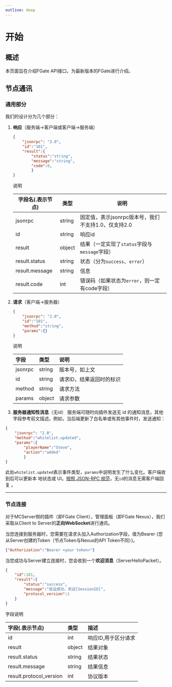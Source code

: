 ```yaml
---
outline: deep
---
```


# 开始

## 概述

本页面旨在介绍FGate API接口，为最新版本的FGate进行介绍。

## 节点通讯

### 通用部分

我们的设计分为几个部分：

1. **响应**（服务端->客户端或客户端->服务端）

    ```json
    {
        "jsonrpc": "2.0",
        "id":"101", 
        "result":{
            "status":"string",
            "message":"string",
            "code":0,
            }
    }
    ```

    说明

    | 字段名(.表示节点) | 类型 | 说明 |
    | ------ | ---- | ---- |
    | jsonrpc | string | 固定值，表示jsonrpc版本号，我们不支持1.0，仅支持2.0 |
    | id | string | 响应id |
    | result | object | 结果（一定实现了`status`字段与`message`字段） |
    | result.status | string | 状态（分为`success`、`error`） |
    | result.message | string | 信息 |
    | result.code | int | 错误码（如果状态为`error`，则一定有code字段） |

2. **请求**（客户端->服务器）

    ```json
    {   
        "jsonrpc": "2.0",
        "id":"101", 
        "method":"string", 
        "params":{}
    }
    ```

    说明

    | 字段 | 类型 | 说明 |
    |:----|:----|:----|
    | jsonrpc | string | 版本号，如上文 |
    | id | string | 请求ID，结果返回时的标识 |
    | method | string | 请求方法 |
    | params | object | 请求参数 |

3. **服务器通知性消息**（无id）
服务端可随时向插件发送无 id 的通知消息，其他字段参考前文描述。例如，当后端更新了白名单或有其他事件时，发送通知：

```json
{
    "jsonrpc": "2.0",
    "method":"whitelist.updated", 
    "params":{
        "playerName":"Steve",
        "action":"added"
        }
}
```

此处`whitelist.updated`表示事件类型，`params`中说明发生了什么变化。客户端收到后可以更新本
地状态或 UI。[按照 JSON-RPC 规范](https://www.jsonrpc.org/specification)，无`id`的消息无需客户端回复 。

---

### 节点连接

对于MCServer侧的插件（即FGate Client），管理面板（即FGate Nexus），我们采取从Client to Server的**正向WebSocket**进行通讯。

当您连接到服务器时，您需要在请求头加入Authorization字段，值为Bearer {您从Server创建的Token（节点Token与Nexus的API Token不同）}。

```json
{"Authorization":"Bearer <your token>"}
```

当您成功与Server建立连接时，您会收到一个**欢迎消息**（ServerHelloPacket）。

```json
{
    "id":101, 
    "result":{
        "status":"success",
        "message":"验证成功，欢迎[SessionID]",
        "protocol_version":1 
    }  
}
```

字段说明

|字段(.表示节点)|类型|描述|
|:---|:---|:---|
|id|int|响应ID,用于区分请求|
|result|object|结果对象|
|result.status|string|结果状态|
|result.message|string|结果信息|
|result.protocol_version|int|协议版本|
